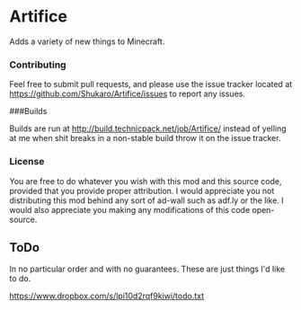 # Artifice

Adds a variety of new things to Minecraft.

### Contributing

Feel free to submit pull requests, and please use the issue tracker located at https://github.com/Shukaro/Artifice/issues
to report any issues.

###Builds

Builds are run at http://build.technicpack.net/job/Artifice/ instead of yelling at me when shit breaks in a non-stable build throw it on the issue tracker.

### License

You are free to do whatever you wish with this mod and this source code, provided that you provide proper attribution.
I would appreciate you not distributing this mod behind any sort of ad-wall such as adf.ly or the like.
I would also appreciate you making any modifications of this code open-source.

## ToDo

In no particular order and with no guarantees. These are just things I'd like to do.

https://www.dropbox.com/s/lpi10d2rqf9kiwi/todo.txt
